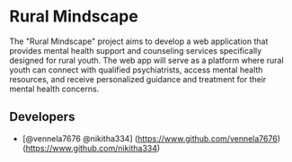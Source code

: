 
# Rural Mindscape

The "Rural Mindscape" project aims to develop a web application
that provides mental health support and counseling services specifically designed
for rural youth. The web app will serve as a platform where rural youth can
connect with qualified psychiatrists, access mental health resources, and receive
personalized guidance and treatment for their mental health concerns.


## Developers

- [@vennela7676 @nikitha334]
(https://www.github.com/vennela7676)
(https://www.github.com/nikitha334)


